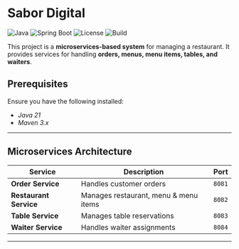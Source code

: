 # Sabor Digital

![Java](https://img.shields.io/badge/Java-21-blue)
![Spring Boot](https://img.shields.io/badge/Spring_Boot-3.2.2-green)
![License](https://img.shields.io/badge/License-Apache2-yellow)
![Build](https://img.shields.io/badge/Build-Maven-red)

This project is a **microservices-based system** for managing a restaurant. It provides services for handling **orders, menus, menu items, tables, and waiters**.

## Prerequisites
Ensure you have the following installed:
- *Java 21*
- *Maven 3.x*

---

## Microservices Architecture
| Service         | Description                          | Port  |
|---------------|----------------------------------|------|
| **Order Service** | Handles customer orders | `8081` |
| **Restaurant Service**  | Manages restaurant, menu & menu items | `8082` |
| **Table Service** | Manages table reservations | `8083` |
| **Waiter Service** | Handles waiter assignments | `8084` |

---

